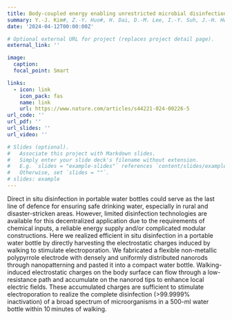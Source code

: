 ```yaml
---
title: Body-coupled energy enabling unrestricted microbial disinfection using polymer nanorods
summary: Y.-J. Kim#, Z.-Y. Huo#, H. Dai, D.-M. Lee, I.-Y. Suh, J.-H. Hwang, Y. Chung, H. Y. Lee, Y. Du, W. Ding, X. Wang, S.-W. Kim*, **Nature Water**, online published, 2024.
date: '2024-04-12T00:00:00Z'

# Optional external URL for project (replaces project detail page).
external_link: ''

image:
  caption:   
  focal_point: Smart

links:
  - icon: link
    icon_pack: fas
    name: link
    url: https://www.nature.com/articles/s44221-024-00226-5
url_code: ''
url_pdf: ''
url_slides: ''
url_video: ''

# Slides (optional).
#   Associate this project with Markdown slides.
#   Simply enter your slide deck's filename without extension.
#   E.g. `slides = "example-slides"` references `content/slides/example-slides.md`.
#   Otherwise, set `slides = ""`.
# slides: example
---
```


Direct in situ disinfection in portable water bottles could serve as the last line of defence for ensuring safe drinking water, especially in rural and disaster-stricken areas. However, limited disinfection technologies are available for this decentralized application due to the requirements of chemical inputs, a reliable energy supply and/or complicated modular constructions. Here we realized efficient in situ disinfection in a portable water bottle by directly harvesting the electrostatic charges induced by walking to stimulate electroporation. We fabricated a flexible non-metallic polypyrrole electrode with densely and uniformly distributed nanorods through nanopatterning and pasted it into a compact water bottle. Walking-induced electrostatic charges on the body surface can flow through a low-resistance path and accumulate on the nanorod tips to enhance local electric fields. These accumulated charges are sufficient to stimulate electroporation to realize the complete disinfection (>99.9999% inactivation) of a broad spectrum of microorganisms in a 500-ml water bottle within 10 minutes of walking.

